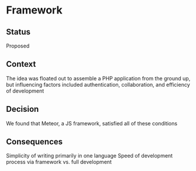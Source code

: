 # Framework

## Status

Proposed

## Context

The idea was floated out to assemble a PHP application from the ground up, but influencing factors included authentication, collaboration, and efficiency of development

## Decision

We found that Meteor, a JS framework, satisfied all of these conditions

## Consequences

Simplicity of writing primarily in one language
Speed of development process via framework vs. full development
